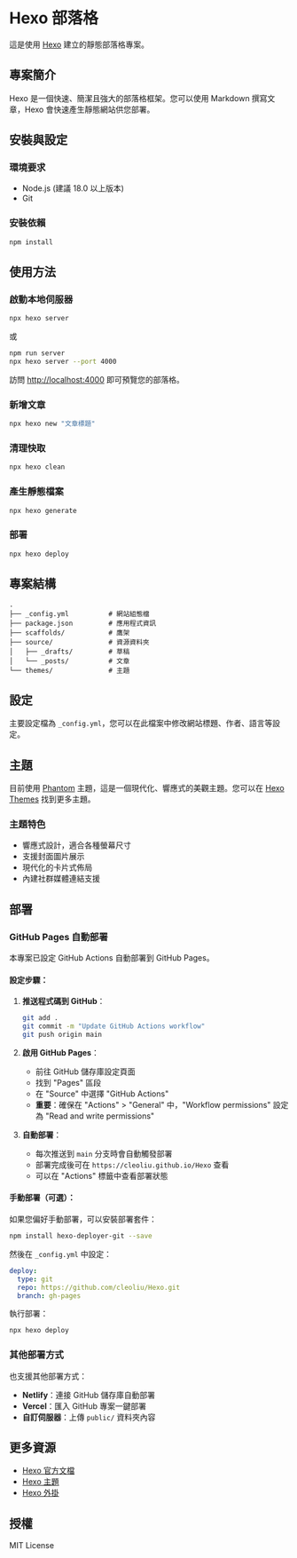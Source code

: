 # Hexo 部落格

這是使用 [Hexo](https://hexo.io/) 建立的靜態部落格專案。

## 專案簡介

Hexo 是一個快速、簡潔且強大的部落格框架。您可以使用 Markdown 撰寫文章，Hexo 會快速產生靜態網站供您部署。

## 安裝與設定

### 環境要求

- Node.js (建議 18.0 以上版本)
- Git

### 安裝依賴

```bash
npm install
```

## 使用方法

### 啟動本地伺服器

```bash
npx hexo server
```

或

```bash
npm run server
npx hexo server --port 4000
```

訪問 [http://localhost:4000](http://localhost:4000) 即可預覽您的部落格。

### 新增文章

```bash
npx hexo new "文章標題"
```

### 清理快取

```bash
npx hexo clean
```

### 產生靜態檔案

```bash
npx hexo generate
```

### 部署

```bash
npx hexo deploy
```

## 專案結構

```
.
├── _config.yml          # 網站組態檔
├── package.json         # 應用程式資訊
├── scaffolds/           # 鷹架
├── source/              # 資源資料夾
│   ├── _drafts/         # 草稿
│   └── _posts/          # 文章
└── themes/              # 主題
```

## 設定

主要設定檔為 `_config.yml`，您可以在此檔案中修改網站標題、作者、語言等設定。

## 主題

目前使用 [Phantom](https://github.com/klugjo/hexo-theme-phantom) 主題，這是一個現代化、響應式的美觀主題。您可以在 [Hexo Themes](https://hexo.io/themes/) 找到更多主題。

### 主題特色

- 響應式設計，適合各種螢幕尺寸
- 支援封面圖片展示
- 現代化的卡片式佈局
- 內建社群媒體連結支援

## 部署

### GitHub Pages 自動部署

本專案已設定 GitHub Actions 自動部署到 GitHub Pages。

#### 設定步驟：

1. **推送程式碼到 GitHub**：

   ```bash
   git add .
   git commit -m "Update GitHub Actions workflow"
   git push origin main
   ```

2. **啟用 GitHub Pages**：

   - 前往 GitHub 儲存庫設定頁面
   - 找到 "Pages" 區段
   - 在 "Source" 中選擇 "GitHub Actions"
   - **重要**：確保在 "Actions" > "General" 中，"Workflow permissions" 設定為 "Read and write permissions"

3. **自動部署**：
   - 每次推送到 `main` 分支時會自動觸發部署
   - 部署完成後可在 `https://cleoliu.github.io/Hexo` 查看
   - 可以在 "Actions" 標籤中查看部署狀態

#### 手動部署（可選）：

如果您偏好手動部署，可以安裝部署套件：

```bash
npm install hexo-deployer-git --save
```

然後在 `_config.yml` 中設定：

```yaml
deploy:
  type: git
  repo: https://github.com/cleoliu/Hexo.git
  branch: gh-pages
```

執行部署：

```bash
npx hexo deploy
```

### 其他部署方式

也支援其他部署方式：

- **Netlify**：連接 GitHub 儲存庫自動部署
- **Vercel**：匯入 GitHub 專案一鍵部署
- **自訂伺服器**：上傳 `public/` 資料夾內容

## 更多資源

- [Hexo 官方文檔](https://hexo.io/docs/)
- [Hexo 主題](https://hexo.io/themes/)
- [Hexo 外掛](https://hexo.io/plugins/)

## 授權

MIT License
